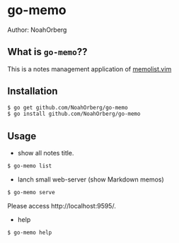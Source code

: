 # go-memo
Author: NoahOrberg
## What is `go-memo`??
This is a notes management application of [memolist.vim](http://github.com/glidenote/memolist.vim)
## Installation
``` bash
$ go get github.com/NoahOrberg/go-memo
$ go install github.com/NoahOrberg/go-memo
```
## Usage
- show all notes title.
``` bash
$ go-memo list
```
- lanch small web-server (show Markdown memos)
``` bash
$ go-memo serve
```
Please access http://localhost:9595/.
- help
``` bash
$ go-memo help
```
